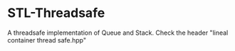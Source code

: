 # STL-Threadsafe

A threadsafe implementation of Queue and Stack. Check the header "lineal container thread safe.hpp"
